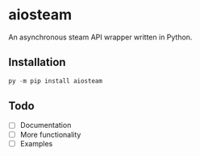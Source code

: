 # aiosteam
An asynchronous steam API wrapper written in Python.

## Installation
```py
py -m pip install aiosteam
```

## Todo
- [ ] Documentation
- [ ] More functionality
- [ ] Examples
